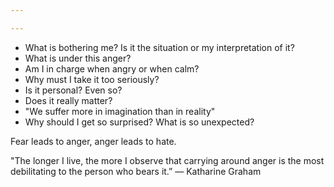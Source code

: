 ```yaml
---

---
```


- What is bothering me? Is it the situation or my interpretation of it?
- What is under this anger?
- Am I in charge when angry or when calm?
- Why must I take it too seriously?
- Is it personal? Even so?
- Does it really matter?
- "We suffer more in imagination than in reality"
- Why should I get so surprised? What is so unexpected?

Fear leads to anger, anger leads to hate. 

"The longer I live, the more I observe that carrying around anger is the most debilitating to the person who bears it.”
― Katharine Graham